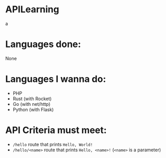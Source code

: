 # APILearning  
a  
  
# Languages done:  
None  

# Languages I wanna do:  
 - PHP  
 - Rust (with Rocket)  
 - Go (with net/http)  
 - Python (with Flask)  
  
# API Criteria must meet:  
 - `/hello` route that prints `Hello, World!`  
 - `/hello/<name>` route that prints `Hello, <name>!` (`<name>` is a parameter)